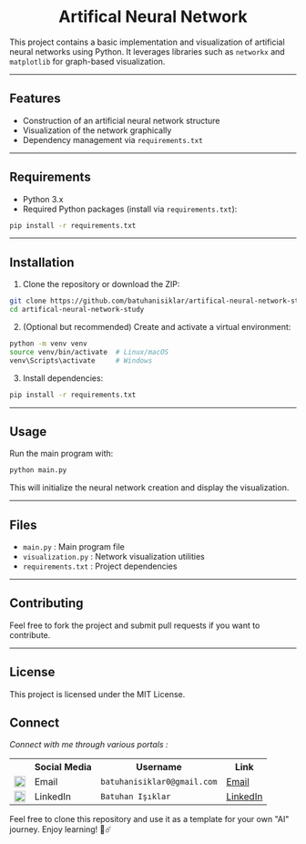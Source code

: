 <div align="center">
<h1>Artifical Neural Network</h1>
</div>


This project contains a basic implementation and visualization of artificial neural networks using Python. It leverages libraries such as `networkx` and `matplotlib` for graph-based visualization.

---

## Features

- Construction of an artificial neural network structure  
- Visualization of the network graphically  
- Dependency management via `requirements.txt`

---

## Requirements

- Python 3.x  
- Required Python packages (install via `requirements.txt`):

```bash
pip install -r requirements.txt
```

---

## Installation

1. Clone the repository or download the ZIP:

```bash
git clone https://github.com/batuhanisiklar/artifical-neural-network-study.git
cd artifical-neural-network-study
```

2. (Optional but recommended) Create and activate a virtual environment:

```bash
python -m venv venv
source venv/bin/activate  # Linux/macOS
venv\Scripts\activate     # Windows
```

3. Install dependencies:

```bash
pip install -r requirements.txt
```

---

## Usage

Run the main program with:

```bash
python main.py
```

This will initialize the neural network creation and display the visualization.

---

## Files

- `main.py` : Main program file  
- `visualization.py` : Network visualization utilities  
- `requirements.txt` : Project dependencies  

---

## Contributing

Feel free to fork the project and submit pull requests if you want to contribute.

---

## License

This project is licensed under the MIT License.

## Connect

_Connect with me through various portals :_

<table>
  <tr>
    <th></th>
    <th>Social Media</th>
    <th>Username</th>
    <th>Link</th>
  </tr>
  <tr>
    <td><img src="https://cdn4.iconfinder.com/data/icons/social-media-logos-6/512/112-gmail_email_mail-512.png" width="20" /></td>
    <td>Email</td>
    <td><code>batuhanisiklar0@gmail.com</code></td>
    <td><a href="mailto:batuhanisiklar0@gmail.com" target="_blank">Email</a></td>
  </tr>
  <tr>
    <td><img src="https://upload.wikimedia.org/wikipedia/commons/thumb/c/ca/LinkedIn_logo_initials.png/480px-LinkedIn_logo_initials.png" width="20" /></td>
    <td>LinkedIn</td>
    <td><code>Batuhan Işıklar</code></td>
    <td><a href="https://www.linkedin.com/in/batuhanisiklar/" target="_blank">LinkedIn</a></td>
  </tr>
</table>

Feel free to clone this repository and use it as a template for your own "AI" journey. Enjoy learning!
🤖☄️

